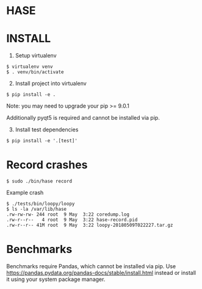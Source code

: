# HASE

# INSTALL

1. Setup virtualenv

```console
$ virtualenv venv
$ . venv/bin/activate
```

2. Install project into virtualenv

```console
$ pip install -e .
```

Note: you may need to upgrade your pip >= 9.0.1

Additionally pyqt5 is required and cannot be installed via pip. 

3. Install test dependencies

```console
$ pip install -e '.[test]'
```

# Record crashes

```console
$ sudo ./bin/hase record
```

Example crash

```console
$ ./tests/bin/loopy/loopy
$ ls -la /var/lib/hase
.rw-rw-rw- 244 root  9 May  3:22 coredump.log
.rw-r--r--   4 root  9 May  3:22 hase-record.pid
.rw-r--r-- 41M root  9 May  3:22 loopy-20180509T022227.tar.gz
```

# Benchmarks

Benchmarks require Pandas, which cannot be installed via pip.
Use https://pandas.pydata.org/pandas-docs/stable/install.html instead or install
it using your system package manager.
